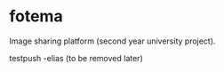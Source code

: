 # fotema
Image sharing platform (second year university project).

testpush -elias (to be removed later)